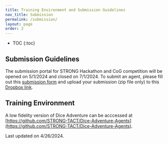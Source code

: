 ```yaml
---
title: Training Environment and Submission Guidelines
nav_title: Submission
permalink: /submission/
layout: page
order: 2
---
```


* TOC
{:toc}

## Submission Guidelines

<!-- add submission portal -->
The submission portal for STRONG Hackathon and CoG competition will be opened on 5/1/2024 and closed on 7/1/2024. To submit an agent, please fill out this [submission form]() and upload your submission (zip file only) to this [Dropbox link](https://www.dropbox.com/request/5Fnu21FIHgVk9pnTmxId).


## Training Environment
A low fidelity version of Dice Adventure can be acccessed at [https://github.com/STRONG-TACT/Dice-Adventure-Agents](https://github.com/STRONG-TACT/Dice-Adventure-Agents).


Last updated on 4/26/2024.
